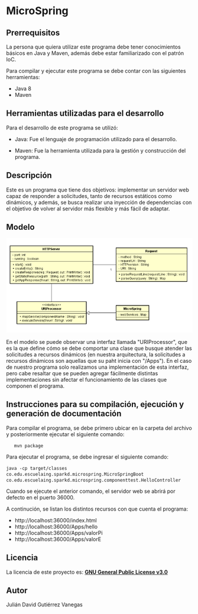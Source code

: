 # MicroSpring #

## Prerrequisitos ##

La persona que quiera utilizar este programa debe tener conocimientos básicos en Java y Maven, además debe estar familiarizado con el patrón IoC.

Para compilar y ejecutar este programa se debe contar con las siguientes herramientas: 

- Java 8
- Maven 


## Herramientas utilizadas para el desarrollo ##

Para el desarrollo de este programa se utilizó: 

- Java: Fue el lenguaje de programación utilizado para el desarrollo.

- Maven: Fue la herramienta utilizada para la gestión y construcción del programa.


## Descripción ## 

Este es un programa que tiene dos objetivos: implementar un servidor web capaz de responder a solicitudes, tanto de recursos estáticos como dinámicos, y además, se busca realizar una inyección de dependencias con el objetivo de volver al servidor más flexible y más fácil de adaptar.

## Modelo ##
![](images/modelo.PNG)

En el modelo se puede observar una interfaz llamada "URIProcessor", que es la que define cómo se debe comportar una clase que busque atender las solicitudes a recursos dinámicos (en nuestra arquitectura, la solicitudes a recursos dinámicos son aquellas que su paht inicia con "/Apps"). En el caso de nuestro programa solo realizamos una implementación de esta interfaz, pero cabe resaltar que se pueden agregar fácilmente distintas implementaciones sin afectar el funcionamiento de las clases que componen el programa.

## Instrucciones para su compilación, ejecución y generación de documentación ##

Para compilar el programa, se debe primero ubicar en la carpeta del archivo y posteriormente ejecutar el siguiente comando: 

```
   mvn package 
```
Para ejecutar el programa, se debe ingresar el siguiente comando: 

```
java -cp target/classes co.edu.escuelaing.sparkd.microspring.MicroSpringBoot co.edu.escuelaing.sparkd.microspring.componenttest.HelloController
```

Cuando se ejecute el anterior comando, el servidor web se abrirá por defecto en el puerto 36000.

A continución, se listan los distintos recursos con que cuenta el programa: 

- http://localhost:36000/index.html
- http://localhost:36000/Apps/hello 
- http://localhost:36000/Apps/valorPi 
- http://localhost:36000/Apps/valorE 


## Licencia ## 

La licencia de este proyecto es: [**GNU General Public License v3.0**](LICENSE)

## Autor ##

Julián David Gutiérrez Vanegas
